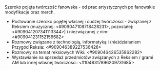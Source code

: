 Szeroko pojęta twórczość fanowska - od prac artystycznych po fanowskie modyfikacje oraz merch.
- Postowanie szeroko pojętej własnej i cudzej twórczości - związanej z Reksiem (muzycznej: <#909047108718428231>, pozostałej: <#909041207341113344>) i niezwiązanej z nim: <#909041231152156682>
- Rozmowy związane z technologią, informatyką i (nie)działaniem Przygód Reksia: <#909046389227536426>
- Rozmowy na temat reksiowych Wiki: <#909046426535862282>
- Wystawianie na sprzedaż przedmiotów związanych z Reksiem / grami AM lub innej własnej twórczości: <#1048317896209731685>
